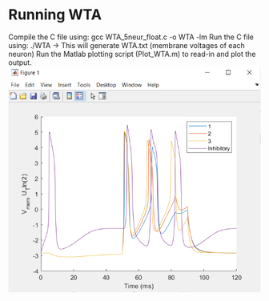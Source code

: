 # Running WTA
Compile the C file using: gcc WTA_5neur_float.c -o WTA -lm
Run the C file using: ./WTA   ->  This will generate WTA.txt (membrane voltages of each neuron)
Run the Matlab plotting script (Plot_WTA.m) to read-in and plot the output.
![Alt text](Plot_WTA_Output.png)